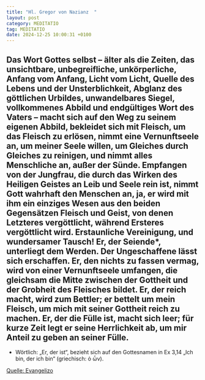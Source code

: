 ```yaml
---
title: "Hl. Gregor von Nazianz  "
layout: post
category: MEDITATIO
tag: MEDITATIO
date: 2024-12-25 10:00:31 +0100
---
```

Das Wort Gottes selbst – älter als die Zeiten, das unsichtbare, unbegreifliche, unkörperliche, Anfang vom Anfang, Licht vom Licht, Quelle des Lebens und der Unsterblichkeit, Abglanz des göttlichen Urbildes, unwandelbares Siegel, vollkommenes Abbild und endgültiges Wort des Vaters – macht sich auf den Weg zu seinem eigenen Abbild, bekleidet sich mit Fleisch, um das Fleisch zu erlösen, nimmt eine Vernunftseele an, um meiner Seele willen, um Gleiches durch Gleiches zu reinigen, und nimmt alles Menschliche an, außer der Sünde.<!--more--> Empfangen von der Jungfrau, die durch das Wirken des Heiligen Geistes an Leib und Seele rein ist, nimmt Gott wahrhaft den Menschen an, ja, er wird mit ihm ein einziges Wesen aus den beiden Gegensätzen Fleisch und Geist, von denen Letzteres vergöttlicht, während Ersteres vergöttlicht wird.
Erstaunliche Vereinigung, und wundersamer Tausch! Er, der Seiende*, unterliegt dem Werden. Der Ungeschaffene lässt sich erschaffen. Er, den nichts zu fassen vermag, wird von einer Vernunftseele umfangen, die gleichsam die Mitte zwischen der Gottheit und der Grobheit des Fleisches bildet. Er, der reich macht, wird zum Bettler; er bettelt um mein Fleisch, um mich mit seiner Gottheit reich zu machen. Er, der die Fülle ist, macht sich leer; für kurze Zeit legt er seine Herrlichkeit ab, um mir Anteil zu geben an seiner Fülle.
 ------
* Wörtlich: „Er, der ist“, bezieht sich auf den Gottesnamen in Ex 3,14 „Ich bin, der ich bin“ (griechisch: ὁ ὦν).
 
 

[Quelle: Evangelizo](https://evangeliumtagfuertag.org/DE/gospel)